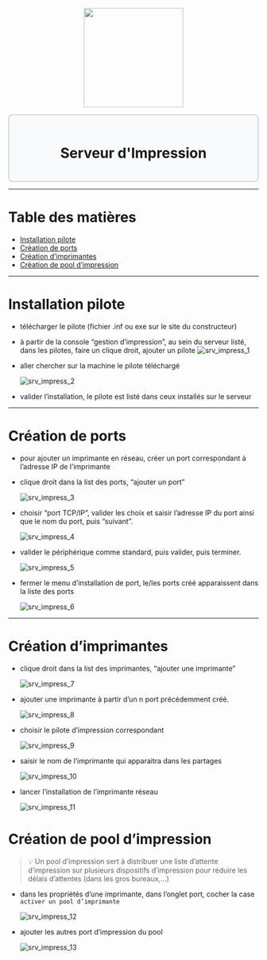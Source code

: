 <div align="center">
  <p align="center">
    <a href="#">
      <img src="https://www.ecologic-france.com/images/medias/images/17179/_thumb3/petite-imprimante-noir-rvb.png" height="200px" />
    </a>
  </p>
</div>

<div style="border: 2px solid #d1d5db; padding: 20px; border-radius: 8px; background-color: #f9fafb;">
  <h1 align="center">Serveur d'Impression</h1>
</div>

---
# Table des matières
- [Installation pilote](#installation-pilote)
- [Création de ports](#création-de-ports)
- [Création d’imprimantes](#création-dimprimantes)
- [Création de pool d’impression](#création-de-pool-dimpression)
---
# Installation pilote
- télécharger le pilote (fichier .inf ou exe sur le site du constructeur)
- à partir de la console “gestion d’impression”, au sein du serveur listé, dans les pilotes, faire un clique droit, ajouter un pilote
    ![srv_impress_1](https://gitea.maxflix.xyz/Ichbine/Wiki_Info/raw/branch/main/Windows/Gestion%20serveurs/Services%20Servers%20Windows/srv_impress_images/srv_impress_1.png)
            
- aller chercher sur la machine le pilote téléchargé
            
    ![srv_impress_2](https://gitea.maxflix.xyz/Ichbine/Wiki_Info/raw/branch/main/Windows/Gestion%20serveurs/Services%20Servers%20Windows/srv_impress_images/srv_impress_2.png)
            
- valider l’installation, le pilote est listé dans ceux installés sur le serveur
---
# Création de ports
- pour ajouter un imprimante en réseau, créer un port correspondant à l’adresse IP de l’imprimante
- clique droit dans la list des ports, “ajouter un port”
                
    ![srv_impress_3](https://gitea.maxflix.xyz/Ichbine/Wiki_Info/raw/branch/main/Windows/Gestion%20serveurs/Services%20Servers%20Windows/srv_impress_images/srv_impress_3.png)
                
- choisir “port TCP/IP”, valider les choix et saisir l’adresse IP du port ainsi que le nom du port, puis “suivant”.
                
    ![srv_impress_4](https://gitea.maxflix.xyz/Ichbine/Wiki_Info/raw/branch/main/Windows/Gestion%20serveurs/Services%20Servers%20Windows/srv_impress_images/srv_impress_4.png)
                
- valider le périphérique comme standard, puis valider, puis terminer.
                
    ![srv_impress_5](https://gitea.maxflix.xyz/Ichbine/Wiki_Info/raw/branch/main/Windows/Gestion%20serveurs/Services%20Servers%20Windows/srv_impress_images/srv_impress_5.png)
                
- fermer le menu d’installation de port, le/les ports créé apparaissent dans la liste des ports
                
    ![srv_impress_6](https://gitea.maxflix.xyz/Ichbine/Wiki_Info/raw/branch/main/Windows/Gestion%20serveurs/Services%20Servers%20Windows/srv_impress_images/srv_impress_6.png)
---
# Création d’imprimantes
- clique droit dans la list des imprimantes, “ajouter une imprimante”
            
    ![srv_impress_7](https://gitea.maxflix.xyz/Ichbine/Wiki_Info/raw/branch/main/Windows/Gestion%20serveurs/Services%20Servers%20Windows/srv_impress_images/srv_impress_7.png)
            
- ajouter une imprimante à partir d’un n port précédemment créé.
            
    ![srv_impress_8](https://gitea.maxflix.xyz/Ichbine/Wiki_Info/raw/branch/main/Windows/Gestion%20serveurs/Services%20Servers%20Windows/srv_impress_images/srv_impress_8.png)
            
- choisir le pilote d’impression correspondant
            
    ![srv_impress_9](https://gitea.maxflix.xyz/Ichbine/Wiki_Info/raw/branch/main/Windows/Gestion%20serveurs/Services%20Servers%20Windows/srv_impress_images/srv_impress_9.png)
            
- saisir le nom de l’imprimante qui apparaitra dans les partages
            
    ![srv_impress_10](https://gitea.maxflix.xyz/Ichbine/Wiki_Info/raw/branch/main/Windows/Gestion%20serveurs/Services%20Servers%20Windows/srv_impress_images/srv_impress_10.png)
            
- lancer l’installation  de l’imprimante réseau
            
    ![srv_impress_11](https://gitea.maxflix.xyz/Ichbine/Wiki_Info/raw/branch/main/Windows/Gestion%20serveurs/Services%20Servers%20Windows/srv_impress_images/srv_impress_11.png)
            
# Création de pool d’impression
>💡 Un pool d’impression sert à distribuer une liste d’attente d’impression sur plusieurs dispositifs d’impression pour réduire les délais d’attentes (dans les gros bureaux,…)
        
- dans les propriétés d’une imprimante, dans l’onglet port, cocher la case `activer un pool d’imprimante`
            
    ![srv_impress_12](https://gitea.maxflix.xyz/Ichbine/Wiki_Info/raw/branch/main/Windows/Gestion%20serveurs/Services%20Servers%20Windows/srv_impress_images/srv_impress_12.png)
            
- ajouter les autres port d’impression du pool
            
    ![srv_impress_13](https://gitea.maxflix.xyz/Ichbine/Wiki_Info/raw/branch/main/Windows/Gestion%20serveurs/Services%20Servers%20Windows/srv_impress_images/srv_impress_13.png)
            